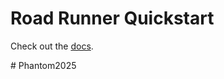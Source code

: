 # Road Runner Quickstart

Check out the [docs](https://rr.brott.dev/docs/v1-0/tuning/).

#   P h a n t o m 2 0 2 5  
 